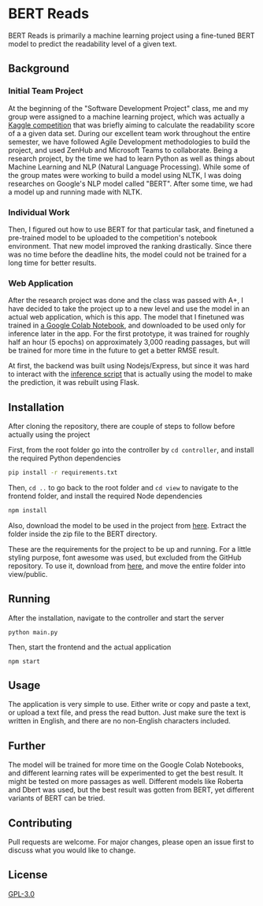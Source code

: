 # BERT Reads

BERT Reads is primarily a machine learning project using a fine-tuned BERT model to predict the readability level of a given text. 

## Background

### Initial Team Project
At the beginning of the "Software Development Project" class, me and my group were assigned to a machine learning project, which was actually a [Kaggle competition](https://www.kaggle.com/c/commonlitreadabilityprize) that was briefly aiming to calculate the readability score of a a given data set. During our excellent team work throughout the entire semester, we have followed Agile Development methodologies to build the project, and used ZenHub and Microsoft Teams to collaborate. Being a research project, by the time we had to learn Python as well as things about Machine Learning and NLP (Natural Language Processing). While some of the group mates were working to build a model using NLTK, I was doing researches on Google's NLP model called "BERT". After some time, we had a model up and running made with NLTK. 

### Individual Work

Then, I figured out how to use BERT for that particular task, and finetuned a pre-trained model to be uploaded to the competition's notebook environment. That new model improved the ranking drastically. Since there was no time before the deadline hits, the model could not be trained for a long time for better results. 

### Web Application

After the research project was done and the class was passed with A+, I have decided to take the project up to a new level and use the model in an actual web application, which is this app. The model that I finetuned was trained in [a Google Colab Notebook](https://colab.research.google.com/drive/13cHsM26T5u86BMmQRduyQjjKC_Y2iHas?usp=sharing), and downloaded to be used only for inference later in the app. For the first prototype, it was trained for roughly half an hour (5 epochs) on approximately 3,000 reading passages, but will be trained for more time in the future to get a better RMSE result. 

At first, the backend was built using Nodejs/Express, but since it was hard to interact with the [inference script](https://github.com/karkaplani/bert-reads/blob/master/controller/run_finetuned.py) that is actually using the model to make the prediction, it was rebuilt using Flask.

## Installation

After cloning the repository, there are couple of steps to follow before actually using the project

First, from the root folder go into the controller by `cd controller`, and install the required Python dependencies

```bash
pip install -r requirements.txt
```
Then, `cd ..` to go back to the root folder and `cd view` to navigate to the frontend folder, and install the required Node dependencies 
```bash
npm install
```
Also, download the model to be used in the project from [here](). Extract the folder inside the zip file to the BERT directory. 

These are the requirements for the project to be up and running. For a little styling purpose, font awesome was used, but excluded from the GitHub repository. To use it, download from [here](https://fontawesome.com/v4.7/get-started/), and move the entire folder into view/public.

## Running

After the installation, navigate to the controller and start the server
```
python main.py
```
Then, start the frontend and the actual application
```
npm start
```

## Usage

The application is very simple to use. Either write or copy and paste a text, or upload a text file, and press the read button. Just make sure the text is written in English, and there are no non-English characters included. 

## Further
The model will be trained for more time on the Google Colab Notebooks, and different learning rates will be experimented to get the best result. It might be tested on more passages as well. Different models like Roberta and Dbert was used, but the best result was gotten from BERT, yet different variants of BERT can be tried. 

## Contributing
Pull requests are welcome. For major changes, please open an issue first to discuss what you would like to change.

## License
[GPL-3.0](https://choosealicense.com/licenses/gpl-3.0//)